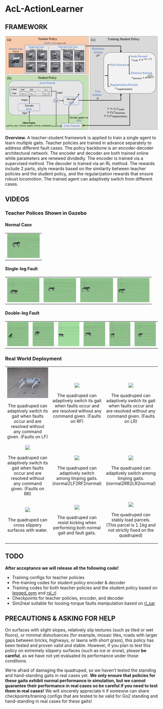 # AcL-ActionLearner

## FRAMEWORK

![Overview](video&pics/framework.png)

**Overview.** A teacher-student framework is applied to train a single agent to learn multiple gaits. 
Teacher policies are trained in advance separately to address different fault cases. The policy backbone 
is an encoder-decoder architectural network. The encoder and decoder are both trained online while parameters 
are renewed dividedly. The encoder is trained via a supervised method. The decoder is trained via an RL method. 
The rewards include 2 parts, style rewards based on the similarity between teacher policies and the student policy, 
and the regularization rewards that ensure robust locomotion. The trained agent can adaptively switch from different cases.


## VIDEOS

### Teacher Polices Shown in Gazebo

#### Normal Case
<table width="100%">
    <tr>
        <td align="left" colspan="6">
            <img src="video&pics/re0.gif" height="80px">
        </td>
    </tr>
</table>

#### Single-leg Fault
<table width="100%">
    <tr>
        <td align="left"><img src="video&pics/re1.gif" height="80px"></td>
        <td align="left"><img src="video&pics/re2.gif" height="80px"></td>
        <td align="left"><img src="video&pics/re3.gif" height="80px"></td>
        <td align="left"><img src="video&pics/re4.gif" height="80px"></td>
    </tr>
</table>

#### Double-leg Fault
<table width="100%">
    <tr>
        <td align="left"><img src="video&pics/re5.gif" height="80px"></td>
        <td align="left"><img src="video&pics/re6.gif" height="80px"></td>
        <td align="left"><img src="video&pics/re7.gif" height="80px"></td>
        <td align="left"><img src="video&pics/re8.gif" height="80px"></td>
        <td align="left"><img src="video&pics/re9.gif" height="80px"></td>
        <td align="left"><img src="video&pics/re10.gif" height="80px"></td>
    </tr>
</table>


### Real World Deployment

<table align="center">
    <tr>
        <td align="center" width="33%">
            <img src="video&pics/LF.gif" width="100%" height="auto">
            <p>The quadruped can adaptively switch its gait when faults occur and are resolved without any command given. (Faults on LF)</p>
        </td>
        <td align="center" width="33%">
            <img src="video&pics/RF.gif" width="100%" height="auto">
            <p>The quadruped can adaptively switch its gait when faults occur and are resolved without any command given. (Faults on RF)</p>
        </td>
        <td align="center" width="33%">
            <img src="video&pics/LR.gif" width="100%" height="auto">
            <p>The quadruped can adaptively switch its gait when faults occur and are resolved without any command given. (Faults on LR)</p>
        </td>
    </tr>
    <tr>
        <td align="center" width="33%">
            <img src="video&pics/RR.gif" width="100%" height="auto">
            <p>The quadruped can adaptively switch its gait when faults occur and are resolved without any command given. (Faults on RR)</p>
        </td>
        <td align="center" width="33%">
            <img src="video&pics/LF2RF.gif" width="100%" height="auto">
            <p>The quadruped can adaptively switch among limping gaits. (normal2LF2RF2normal)</p>
        </td>
        <td align="center" width="33%">
            <img src="video&pics/RR2LR.gif" width="100%" height="auto">
            <p>The quadruped can adaptively switch among limping gaits. (normal2RR2LR2normal)</p>
        </td>
    </tr>
    <tr>
        <td align="center" width="33%">
            <img src="video&pics/water.gif" width="100%" height="auto">
            <p>The quadruped can cross slippery surfaces with water.</p>
        </td>
        <td align="center" width="33%">
            <img src="video&pics/kick_rain.gif" width="100%" height="auto">
            <p>The quadruped can resist kicking when performing both normal gait and fault gaits.</p>
        </td>
        <td align="center" width="33%">
            <img src="video&pics/LOADING.gif" width="100%" height="auto">
            <p>The quadruped can stably load parcels. (This parcel is 1.1kg and not strictly fixed on the quadruped)</p>
        </td>
    </tr>


</table>



## TODO

**After acceptance we will release all the following code!**

- Training configs for teacher policies
- Pre-training codes for student policy encoder & decoder
- Training codes for both teacher policies and the student policy based on [legged_gym](https://github.com/leggedrobotics/legged_gym) and [rsl_rl](https://github.com/leggedrobotics/rsl_rl)
- Checkpoints for teacher policies, encoder, and decoder
- Sim2real suitable for loosing-torque faults manipulation based on [rl_sar](https://github.com/fan-ziqi/rl_sar)

## PRECAUTIONS & ASKING FOR HELP

On surfaces with slight slopes, relatively slip textures (such as tiled or wet floors), or minimal disturbances (for example, mosaic tiles, roads with larger gaps between bricks, highways, or lawns with short grass), this policy has been tested and proven valid and stable. However, if you plan to test this policy on extremely slippery surfaces (such as ice or snow), please **be careful**, as we have not yet evaluated its performance under those conditions.

We’re afraid of damaging the quadruped, so we haven’t tested the standing and hand-standing gaits in real cases yet. **We only ensure that policies for these gaits exhibit normal performance in simulation, but we cannot guarantee their performance in real cases so be careful if you need to test them in real cases!**  We will sincerely appreciate it if someone can share checkpoints/training configs that are tested to be valid for Go2 standing and hand-standing in real cases for these gaits!

